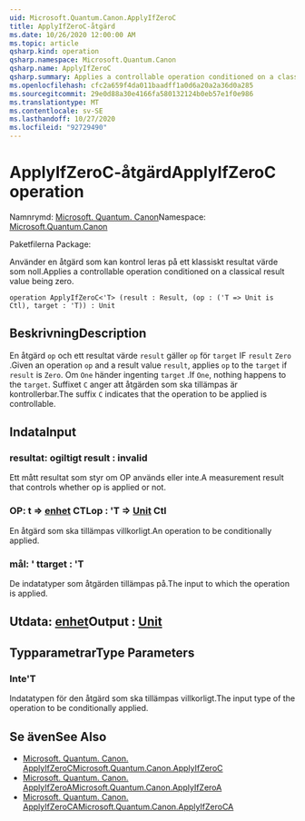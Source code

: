 ```yaml
---
uid: Microsoft.Quantum.Canon.ApplyIfZeroC
title: ApplyIfZeroC-åtgärd
ms.date: 10/26/2020 12:00:00 AM
ms.topic: article
qsharp.kind: operation
qsharp.namespace: Microsoft.Quantum.Canon
qsharp.name: ApplyIfZeroC
qsharp.summary: Applies a controllable operation conditioned on a classical result value being zero.
ms.openlocfilehash: cfc2a659f4da011baadff1a0d6a20a2a36d0a285
ms.sourcegitcommit: 29e0d88a30e4166fa580132124b0eb57e1f0e986
ms.translationtype: MT
ms.contentlocale: sv-SE
ms.lasthandoff: 10/27/2020
ms.locfileid: "92729490"
---
```

# <a name="applyifzeroc-operation"></a><span data-ttu-id="8fe0f-102">ApplyIfZeroC-åtgärd</span><span class="sxs-lookup"><span data-stu-id="8fe0f-102">ApplyIfZeroC operation</span></span>

<span data-ttu-id="8fe0f-103">Namnrymd: [Microsoft. Quantum. Canon](xref:Microsoft.Quantum.Canon)</span><span class="sxs-lookup"><span data-stu-id="8fe0f-103">Namespace: [Microsoft.Quantum.Canon](xref:Microsoft.Quantum.Canon)</span></span>

<span data-ttu-id="8fe0f-104">Paketfilerna [](https://nuget.org/packages/)</span><span class="sxs-lookup"><span data-stu-id="8fe0f-104">Package: [](https://nuget.org/packages/)</span></span>


<span data-ttu-id="8fe0f-105">Använder en åtgärd som kan kontrol leras på ett klassiskt resultat värde som noll.</span><span class="sxs-lookup"><span data-stu-id="8fe0f-105">Applies a controllable operation conditioned on a classical result value being zero.</span></span>

```qsharp
operation ApplyIfZeroC<'T> (result : Result, (op : ('T => Unit is Ctl), target : 'T)) : Unit
```


## <a name="description"></a><span data-ttu-id="8fe0f-106">Beskrivning</span><span class="sxs-lookup"><span data-stu-id="8fe0f-106">Description</span></span>

<span data-ttu-id="8fe0f-107">En åtgärd `op` och ett resultat värde `result` gäller `op` för `target` IF `result` `Zero` .</span><span class="sxs-lookup"><span data-stu-id="8fe0f-107">Given an operation `op` and a result value `result`, applies `op` to the `target` if `result` is `Zero`.</span></span> <span data-ttu-id="8fe0f-108">Om `One` händer ingenting `target` .</span><span class="sxs-lookup"><span data-stu-id="8fe0f-108">If `One`, nothing happens to the `target`.</span></span>
<span data-ttu-id="8fe0f-109">Suffixet `C` anger att åtgärden som ska tillämpas är kontrollerbar.</span><span class="sxs-lookup"><span data-stu-id="8fe0f-109">The suffix `C` indicates that the operation to be applied is controllable.</span></span>

## <a name="input"></a><span data-ttu-id="8fe0f-110">Indata</span><span class="sxs-lookup"><span data-stu-id="8fe0f-110">Input</span></span>

### <a name="result--__invalidresult__"></a><span data-ttu-id="8fe0f-111">resultat: __ogiltigt <Result>__</span><span class="sxs-lookup"><span data-stu-id="8fe0f-111">result : __invalid<Result>__</span></span>

<span data-ttu-id="8fe0f-112">Ett mått resultat som styr om OP används eller inte.</span><span class="sxs-lookup"><span data-stu-id="8fe0f-112">A measurement result that controls whether op is applied or not.</span></span>


### <a name="op--t--unit-ctl"></a><span data-ttu-id="8fe0f-113">OP: t => [enhet](xref:microsoft.quantum.lang-ref.unit) CTL</span><span class="sxs-lookup"><span data-stu-id="8fe0f-113">op : 'T => [Unit](xref:microsoft.quantum.lang-ref.unit) Ctl</span></span>

<span data-ttu-id="8fe0f-114">En åtgärd som ska tillämpas villkorligt.</span><span class="sxs-lookup"><span data-stu-id="8fe0f-114">An operation to be conditionally applied.</span></span>


### <a name="target--t"></a><span data-ttu-id="8fe0f-115">mål: ' t</span><span class="sxs-lookup"><span data-stu-id="8fe0f-115">target : 'T</span></span>

<span data-ttu-id="8fe0f-116">De indatatyper som åtgärden tillämpas på.</span><span class="sxs-lookup"><span data-stu-id="8fe0f-116">The input to which the operation is applied.</span></span>



## <a name="output--unit"></a><span data-ttu-id="8fe0f-117">Utdata: [enhet](xref:microsoft.quantum.lang-ref.unit)</span><span class="sxs-lookup"><span data-stu-id="8fe0f-117">Output : [Unit](xref:microsoft.quantum.lang-ref.unit)</span></span>



## <a name="type-parameters"></a><span data-ttu-id="8fe0f-118">Typparametrar</span><span class="sxs-lookup"><span data-stu-id="8fe0f-118">Type Parameters</span></span>

### <a name="t"></a><span data-ttu-id="8fe0f-119">Inte</span><span class="sxs-lookup"><span data-stu-id="8fe0f-119">'T</span></span>

<span data-ttu-id="8fe0f-120">Indatatypen för den åtgärd som ska tillämpas villkorligt.</span><span class="sxs-lookup"><span data-stu-id="8fe0f-120">The input type of the operation to be conditionally applied.</span></span>

## <a name="see-also"></a><span data-ttu-id="8fe0f-121">Se även</span><span class="sxs-lookup"><span data-stu-id="8fe0f-121">See Also</span></span>

- [<span data-ttu-id="8fe0f-122">Microsoft. Quantum. Canon. ApplyIfZeroC</span><span class="sxs-lookup"><span data-stu-id="8fe0f-122">Microsoft.Quantum.Canon.ApplyIfZeroC</span></span>](xref:Microsoft.Quantum.Canon.ApplyIfZeroC)
- [<span data-ttu-id="8fe0f-123">Microsoft. Quantum. Canon. ApplyIfZeroA</span><span class="sxs-lookup"><span data-stu-id="8fe0f-123">Microsoft.Quantum.Canon.ApplyIfZeroA</span></span>](xref:Microsoft.Quantum.Canon.ApplyIfZeroA)
- [<span data-ttu-id="8fe0f-124">Microsoft. Quantum. Canon. ApplyIfZeroCA</span><span class="sxs-lookup"><span data-stu-id="8fe0f-124">Microsoft.Quantum.Canon.ApplyIfZeroCA</span></span>](xref:Microsoft.Quantum.Canon.ApplyIfZeroCA)